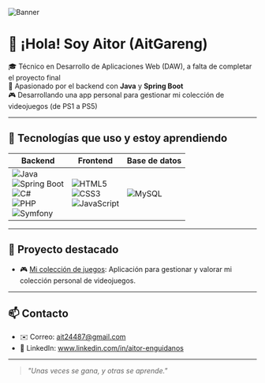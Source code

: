 ![Banner](assets/banner.gif)

# 👋 ¡Hola! Soy Aitor (AitGareng)

🎓 Técnico en Desarrollo de Aplicaciones Web (DAW), a falta de completar el proyecto final  
🔧 Apasionado por el backend con **Java** y **Spring Boot**    
🎮 Desarrollando una app personal para gestionar mi colección de videojuegos (de PS1 a PS5)

---




## 🚀 Tecnologías que uso y estoy aprendiendo

| Backend | Frontend | Base de datos |
|--------|---------|---------------|
| ![Java](https://img.shields.io/badge/Java-ED8B00?style=for-the-badge&logo=java&logoColor=white) <br> ![Spring Boot](https://img.shields.io/badge/Spring%20Boot-6DB33F?style=for-the-badge&logo=spring-boot&logoColor=white) <br> ![C#](https://img.shields.io/badge/C%23-239120?style=for-the-badge&logo=c-sharp&logoColor=white) <br> ![PHP](https://img.shields.io/badge/PHP-777BB4?style=for-the-badge&logo=php&logoColor=white) <br> ![Symfony](https://img.shields.io/badge/Symfony-000000?style=for-the-badge&logo=symfony&logoColor=white) | ![HTML5](https://img.shields.io/badge/HTML5-E34F26?style=for-the-badge&logo=html5&logoColor=white) <br> ![CSS3](https://img.shields.io/badge/CSS3-1572B6?style=for-the-badge&logo=css3&logoColor=white) <br> ![JavaScript](https://img.shields.io/badge/JavaScript-F7DF1E?style=for-the-badge&logo=javascript&logoColor=black) | ![MySQL](https://img.shields.io/badge/MySQL-005C84?style=for-the-badge&logo=mysql&logoColor=white) |



---

## 📌 Proyecto destacado

- 🎮 [Mi colección de juegos](https://github.com/AitGareng/coleccionjuegos): Aplicación para gestionar y valorar mi colección personal de videojuegos.

---

## 📫 Contacto

- ✉️ Correo: ait24487@gmail.com
- 💼 LinkedIn: www.linkedin.com/in/aitor-enguidanos
- ---

> *"Unas veces se gana, y otras se aprende."*
